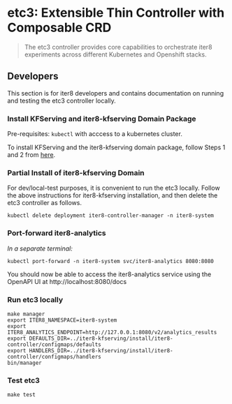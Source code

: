 # etc3: Extensible Thin Controller with Composable CRD

> The etc3 controller provides core capabilities to orchestrate iter8 experiments across different Kubernetes and Openshift stacks.

## Developers

This section is for iter8 developers and contains documentation on running and testing the etc3 controller locally.

### Install KFServing and iter8-kfserving Domain Package
Pre-requisites: `kubectl` with acccess to a kubernetes cluster.

To install KFServing and the iter8-kfserving domain package, follow Steps 1 and 2 from [here](https://github.com/iter8-tools/iter8-kfserving#quick-start-on-minikube).

### Partial Install of iter8-kfserving Domain
For dev/local-test purposes, it is convenient to run the etc3 locally. Follow the above instructions for iter8-kfserving installation, and then delete the etc3 controller as follows.

```
kubectl delete deployment iter8-controller-manager -n iter8-system
```

### Port-forward iter8-analytics
*In a separate terminal:*

```
kubectl port-forward -n iter8-system svc/iter8-analytics 8080:8080
```

You should now be able to access the iter8-analytics service using the OpenAPI UI at http://localhost:8080/docs

### Run etc3 locally
```
make manager
export ITER8_NAMESPACE=iter8-system
export ITER8_ANALYTICS_ENDPOINT=http://127.0.0.1:8080/v2/analytics_results
export DEFAULTS_DIR=../iter8-kfserving/install/iter8-controller/configmaps/defaults
export HANDLERS_DIR=../iter8-kfserving/install/iter8-controller/configmaps/handlers
bin/manager
``` 

### Test etc3
```
make test
```
